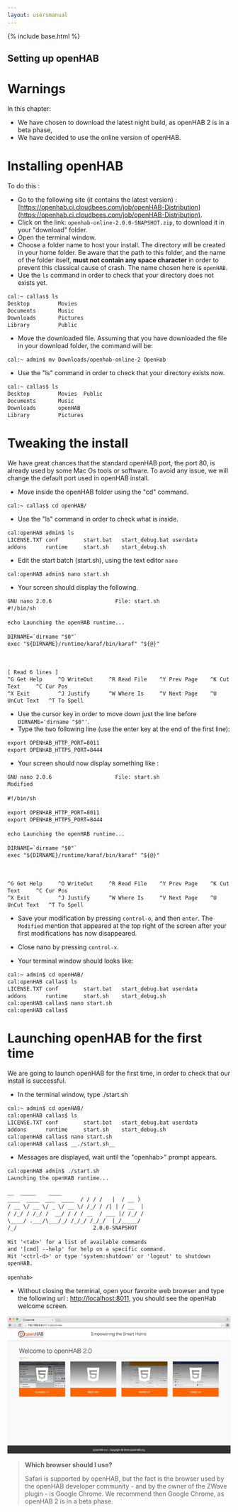 ```yaml
---
layout: usersmanual
---
```


{% include base.html %}

Setting up openHAB
-------------------------------

Warnings
=====

In this chapter:

- We have chosen to download the latest night build, as openHAB 2 is in a beta phase,
- We have decided to use the online version of openHAB.

Installing openHAB
=========

To do this :

* Go to the following site (it contains the latest version) : [https://openhab.ci.cloudbees.com/job/openHAB-Distribution](https://openhab.ci.cloudbees.com/job/openHAB-Distribution).
* Click on the link: `openhab-online-2.0.0-SNAPSHOT.zip`, to download it in your "download" folder.
* Open the terminal window.
* Choose a folder name to host your install. The directory will be created in your home folder. Be aware that the path to this folder, and the name of the folder itself, __must not contain any space character__ in order to prevent this classical cause of crash. The name chosen here is `openHAB`.
* Use the `ls` command in order to check that your directory does not exists yet.

```
cal:~ callas$ ls
Desktop			Movies
Documents		Music
Downloads		Pictures
Library			Public
```

* Move the downloaded file. Assuming that you have downloaded the file in your download folder, the command will be:

```
cal:~ admin$ mv Downloads/openhab-online-2 OpenHab
```

* Use the "ls" command in order to check that your directory exists now.

```
cal:~ callas$ ls
Desktop			Movies	Public
Documents		Music
Downloads		openHAB
Library			Pictures
```

Tweaking the install
================================

We have great chances that the standard openHAB port, the port 80, is already used by some Mac Os tools or software. To avoid any issue, we will change the default port used in openHAB install.

* Move inside the openHAB folder using the "cd" command.

```
cal:~ callas$ cd openHAB/
```

* Use the "ls" command in order to check what is inside.

```
cal:openHAB admin$ ls
LICENSE.TXT	conf		start.bat	start_debug.bat	userdata
addons		runtime		start.sh	start_debug.sh
```

* Edit the start batch (start.sh), using the text editor `nano`

```
cal:openHAB admin$ nano start.sh
```

* Your screen should display the following.


```
GNU nano 2.0.6                    File: start.sh
#!/bin/sh

echo Launching the openHAB runtime...

DIRNAME=`dirname "$0"`
exec "${DIRNAME}/runtime/karaf/bin/karaf" "${@}"



[ Read 6 lines ]
^G Get Help     ^O WriteOut     ^R Read File    ^Y Prev Page    ^K Cut Text     ^C Cur Pos
^X Exit         ^J Justify      ^W Where Is     ^V Next Page    ^U UnCut Text   ^T To Spell
```

* Use the cursor key in order to move down just the line before `DIRNAME='dirname "$0"'`.
* Type the two following line (use the enter key at the end of the first line):

```
export OPENHAB_HTTP_PORT=8011
export OPENHAB_HTTPS_PORT=8444
```

* Your screen should now display something like :


```
GNU nano 2.0.6                    File: start.sh                                    Modified

#!/bin/sh

export OPENHAB_HTTP_PORT=8011
export OPENHAB_HTTPS_PORT=8444

echo Launching the openHAB runtime...

DIRNAME=`dirname "$0"`
exec "${DIRNAME}/runtime/karaf/bin/karaf" "${@}"



^G Get Help     ^O WriteOut     ^R Read File    ^Y Prev Page    ^K Cut Text     ^C Cur Pos
^X Exit         ^J Justify      ^W Where Is     ^V Next Page    ^U UnCut Text   ^T To Spell
```

* Save your modification by pressing `control-o`, and then `enter`. The `Modified` mention that appeared at the top right of the screen after your first modifications has now disappeared.

* Close nano by pressing `control-x`.

* Your terminal window should looks like:

```
cal:~ admin$ cd openHAB/
cal:openHAB callas$ ls
LICENSE.TXT	conf		start.bat	start_debug.bat	userdata
addons		runtime		start.sh	start_debug.sh
cal:openHAB callas$ nano start.sh
cal:openHAB callas$
```

Launching openHAB for the first time
====================================

We are going to launch openHAB for the first time, in order to check that our install is successful.

* In the terminal window, type ./start.sh

```
cal:~ admin$ cd openHAB/
cal:openHAB callas$ ls
LICENSE.TXT	conf		start.bat	start_debug.bat	userdata
addons		runtime		start.sh	start_debug.sh
cal:openHAB callas$ nano start.sh
cal:openHAB callas$ __./start.sh__
```

* Messages are displayed, wait until the "openhab>" prompt appears.

```
cal:openHAB admin$ ./start.sh
Launching the openHAB runtime...

__  _____    ____
____  ____  ___  ____  / / / /   |  / __ )
/ __ \/ __ \/ _ \/ __ \/ /_/ / /| | / __  |
/ /_/ / /_/ /  __/ / / / __  / ___ |/ /_/ /
\____/ .___/\___/_/ /_/_/ /_/_/  |_/_____/
/_/                        2.0.0-SNAPSHOT

Hit '<tab>' for a list of available commands
and '[cmd] --help' for help on a specific command.
Hit '<ctrl-d>' or type 'system:shutdown' or 'logout' to shutdown openHAB.

openhab>
```

* Without closing the terminal, open your favorite web browser and type the following url : [http://localhost:8011](http://localhost:8011), you should see the openHab welcome screen.

![](images/Accueil_Openhab_2.png)


> **Which browser should I use?**
>
> Safari is supported by openHAB, but the fact is the browser used by the openHAB developer community - and by the owner of the ZWave plugin - is Google Chrome.
> We recommend then Google Chrome, as openHAB 2 is in a beta phase.

